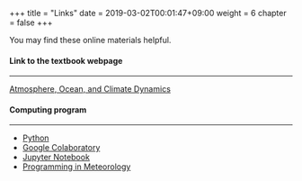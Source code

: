+++
title = "Links"
date = 2019-03-02T00:01:47+09:00
weight = 6
chapter = false
+++

You may find these online materials helpful.

#### Link to the textbook webpage
---------------------------------
[Atmosphere, Ocean, and Climate Dynamics](http://marshallplumb.mit.edu)

#### Computing program
-----------------------
+ [Python](https://www.python.org)
+ [Google Colaboratory](https://colab.research.google.com)
+ [Jupyter Notebook](http://jupyter.org)
+ [Programming in Meteorology](http://hajsong.github.io/ATM4110)
